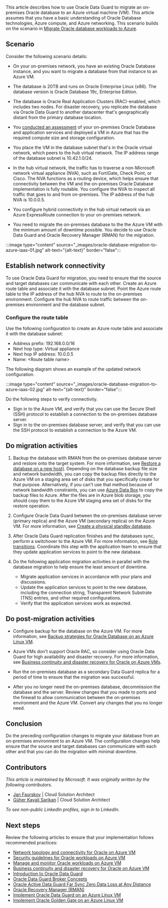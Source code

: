 This article describes how to use Oracle Data Guard to migrate an on-premises Oracle database to an Azure virtual machine (VM). This article assumes that you have a basic understanding of Oracle Database technologies, Azure compute, and Azure networking. This scenario builds on the scenario in [Migrate Oracle database workloads to Azure](topic-migrate-oracle-azure.yml).

## Scenario

Consider the following scenario details:

- On your on-premises network, you have an existing Oracle Database instance, and you want to migrate a database from that instance to an Azure VM.

- The database is 20TB and runs on Oracle Enterprise Linux (x86). The database version is Oracle Database 19c, Enterprise Edition.
- The database is Oracle Real Application Clusters (RAC)-enabled, which includes two nodes. For disaster recovery, you replicate the database via Oracle Data Guard to another datacenter that's geographically distant from the primary database location.
- You [conducted an assessment](/azure/cloud-adoption-framework/scenarios/oracle-iaas/oracle-capacity-planning#overall-performance-considerations) of your on-premises Oracle Database and application services and deployed a VM in Azure that has the required compute size and storage configuration.
- You place the VM in the database subnet that's in the Oracle virtual network, which peers to the hub virtual network. The IP address range of the database subnet is 10.42.1.0/24.
- In the hub virtual network, the traffic has to traverse a non-Microsoft network virtual appliance (NVA), such as FortiGate, Check Point, or Cisco. The NVA functions as a routing device, which helps ensure that connectivity between the VM and the on-premises Oracle Database implementation is fully routable. You configure the NVA to inspect all traffic that goes to and from on-premises. The IP address of the hub NVA is 10.0.0.5.
- You configure hybrid connectivity in the hub virtual network via an Azure ExpressRoute connection to your on-premises network.
- You need to migrate the on-premises database to the the Azure VM with the minimum amount of downtime possible. You decide to use Oracle Data Guard and Oracle Recovery Manager (RMAN) for the migration.

:::image type="content" source="_images/oracle-database-migration-to-azure-iaas-01.jpg" alt-text="{alt-text}" border="false":::

## Establish network connectivity

To use Oracle Data Guard for migration, you need to ensure that the source and target databases can communicate with each other. Create an Azure route table and associate it with the database subnet. Point the Azure route table to the IP address of the hub NVA to route to the on-premises environment. Configure the hub NVA to route traffic between the on-premises environment and the database subnet.

### Configure the route table

Use the following configuration to create an Azure route table and associate it with the database subnet:
  - Address prefix: 192.168.0.0/16
  - Next hop type: Virtual appliance
  - Next hop IP address: 10.0.0.5
  - Name: \<Route table name\>

The following diagram shows an example of the updated network configuration.

:::image type="content" source="_images/oracle-database-migration-to-azure-iaas-02.jpg" alt-text="{alt-text}" border="false":::

Do the following steps to verify connectivity.

- Sign in to the Azure VM, and verify that you can use the Secure Shell (SSH) protocol to establish a connection to the on-premises database server.
- Sign in to the on-premises database server, and verify that you can use the SSH protocol to establish a connection to the Azure VM.

## Do migration activities

1. Backup the database with RMAN from the on-premises database server and restore onto the target system. For more information, see [Restore a database on a new host)](https://docs.oracle.com/en/database/oracle/oracle-database/19/bradv/rman-recovery-advanced.html#GUID-6B71E7DF-A2B6-44F5-A8D5-B184BB41A768). Depending on the database backup file size and network bandwidth, you can copy the backup files directly to the Azure VM on a staging area set of disks that you specifically create for that purpose. Alternatively, if you can't use that method because of network bandwidth constraints, you can use [Azure Data Box](/azure/databox/data-box-overview) to copy the backup files to Azure. After the files are in Azure blob storage, you should copy them to the Azure VM staging area set of disks for the restore operation.

1. Configure Oracle Data Guard between the on-premises database server (primary replica) and the Azure VM (secondary replica) on the Azure VM. For more information, see [Create a physical standby database](https://docs.oracle.com/en/database/oracle/oracle-database/19/sbydb/creating-oracle-data-guard-physical-standby.html#GUID-B511FB6E-E3E7-436D-94B5-071C37550170).
1. After Oracle Data Guard replication finishes and the databases sync, perform a switchover to the Azure VM. For more information, see [Role transitions](https://docs.oracle.com/en/database/oracle/oracle-database/19/sbydb/managing-oracle-data-guard-role-transitions.html#GUID-66282DCD-5E7B-43C2-ADA1-03342E2750A0). Coordinate this step with the application team to ensure that they update application services to point to the new database.
1.  Do the following application migration activities in parallel with the database migration to help ensure the least amount of downtime.
    - Migrate application services in accordance with your plans and discussions.
    - Update the application services to point to the new database, including the connection string, Transparent Network Substrate (TNS) entries, and other required configurations. 
    - Verify that the application services work as expected.

## Do post-migration activities

- Configure backup for the database on the Azure VM. For more information, see [Backup strategies for Oracle Database on an Azure Linux VM](/azure/virtual-machines/workloads/oracle/oracle-database-backup-strategies).

- Azure VMs don't support Oracle RAC, so consider using Oracle Data Guard for high availability and disaster recovery. For more information, see [Business continuity and disaster recovery for Oracle on Azure VMs](/azure/cloud-adoption-framework/scenarios/oracle-iaas/oracle-disaster-recovery-iaas).
- Run the on-premises database as a secondary Data Guard replica for a period of time to ensure that the migration was successful.
- After you no longer need the on-premises database, decommission the database and the server. Review changes that you made to ports and the firewall to allow communication between the on-premises environment and the Azure VM. Convert any changes that you no longer need.

## Conclusion

Do the preceding configuration changes to migrate your database from an on-premises environment to an Azure VM. The configuration changes help ensure that the source and target databases can communicate with each other and that you can do the migration with minimal downtime.

## Contributors

*This article is maintained by Microsoft. It was originally written by the following contributors.*

- [Jan Faurskov](https://www.linkedin.com/in/jfaurskov) | Cloud Solution Architect
- [Güher Kayali Sarikan](https://www.linkedin.com/in/guherkayali) | Cloud Solution Architect

*To see non-public LinkedIn profiles, sign in to LinkedIn.*

## Next steps

Review the following articles to ensure that your implementation follows recommended practices:

- [Network topology and connectivity for Oracle on Azure VM](/azure/cloud-adoption-framework/scenarios/oracle-iaas/oracle-network-topology-iaas)
- [Security guidelines for Oracle workloads on Azure VM](/azure/cloud-adoption-framework/scenarios/oracle-iaas/oracle-security-overview-iaas)
- [Manage and monitor Oracle workloads on Azure VM](/azure/cloud-adoption-framework/scenarios/oracle-iaas/oracle-manage-monitor-iaas)
- [Business continuity and disaster recovery for Oracle on Azure VM](/azure/cloud-adoption-framework/scenarios/oracle-iaas/oracle-disaster-recovery-iaas)
- [Introduction to Oracle Data Guard](https://docs.oracle.com/en/database/oracle/oracle-database/18/sbydb/introduction-to-oracle-data-guard-concepts.html#GUID-5E73667D-4A56-445E-911F-1E99092DD8D7)
- [Oracle Data Guard Broker Concepts](https://docs.oracle.com/en/database/oracle/oracle-database/12.2/dgbkr/oracle-data-guard-broker-concepts.html)
- [Oracle Active Data Guard Far Sync Zero Data Loss at Any Distance](https://www.oracle.com/docs/tech/database/disaster-recovery.pdf)
- [Oracle Recovery Manager (RMAN)](https://www.oracle.com/database/technologies/high-availability/rman.html)
- [Implement Oracle Data Guard on an Azure Linux VM](/azure/virtual-machines/workloads/oracle/configure-oracle-dataguard)
- [Implement Oracle Golden Gate on an Azure Linux VM](/azure/virtual-machines/workloads/oracle/configure-oracle-golden-gate)

